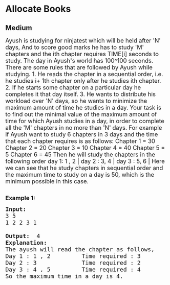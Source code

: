 # Allocate Books
## Medium
<div class="problems_problem_content__Xm_eO"><p><span style="font-size:18px">Ayush is studying for ninjatest which will be held after 'N' days, And to score good marks he has to study 'M' chapters and the ith chapter requires TIME[i] seconds to study. The day in Ayush's world has 100^100 seconds. There are some rules that are followed by Ayush while studying.
1. He reads the chapter in a sequential order, i.e. he studies i+ 1th chapter only after he studies ith chapter.
2. If he starts some chapter on a particular day he completes it that day itself.
3. He wants to distribute his workload over 'N' days, so he wants to minimize the maximum amount of time he studies in a day.
Your task is to find out the minimal value of the maximum amount of time for which Ayush studies in a day, in order to complete all the 'M' chapters in no more than 'N' days.
For example
if Ayush want to study 6 chapters in 3 days and the time that each chapter requires is as follows:
Chapter 1 = 30
Chapter 2 = 20
Chapter 3 = 10
Chapter 4 = 40
Chapter 5 = 5
Chapter 6 = 45
Then he will study the chapters in the following order
day 1: 1 , 2 | day 2 : 3, 4 | day 3 : 5, 6 |
Here we can see that he study chapters in sequential order and the maximum time to study on a day is 50, which is the minimum possible in this case.
</span><br>
&nbsp;</p>

<p><span style="font-size:18px"><strong>Example 1:</strong></span></p>

<pre><span style="font-size:18px"><strong>Input: </strong>
3 5
1 2 2 3 1

<strong>Output: </strong> 4
<strong>Explanation: </strong>
The ayush will read the chapter as follows,
Day 1 : 1 , 2         Time required : 3
Day 2 : 3             Time required : 2
Day 3 : 4 , 5         Time required : 4
So the maximum time in a day is 4.
</pre>

</div>
